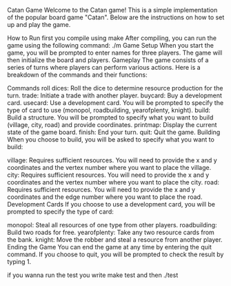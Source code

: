 Catan Game
Welcome to the Catan game! This is a simple implementation of the popular board game "Catan". Below are the instructions on how to set up and play the game.

How to Run
first you compile using make 
After compiling, you can run the game using the following command: ./m
Game Setup
When you start the game, you will be prompted to enter names for three players.
The game will then initialize the board and players.
Gameplay
The game consists of a series of turns where players can perform various actions. Here is a breakdown of the commands and their functions:

Commands
roll dices: Roll the dice to determine resource production for the turn.
trade: Initiate a trade with another player.
buycard: Buy a development card.
usecard: Use a development card. You will be prompted to specify the type of card to use (monopol, roadbuilding, yearofplenty, knight).
build: Build a structure. You will be prompted to specify what you want to build (village, city, road) and provide coordinates.
printmap: Display the current state of the game board.
finish: End your turn.
quit: Quit the game.
Building
When you choose to build, you will be asked to specify what you want to build:

village: Requires sufficient resources. You will need to provide the x and y coordinates and the vertex number where you want to place the village.
city: Requires sufficient resources. You will need to provide the x and y coordinates and the vertex number where you want to place the city.
road: Requires sufficient resources. You will need to provide the x and y coordinates and the edge number where you want to place the road.
Development Cards
If you choose to use a development card, you will be prompted to specify the type of card:

monopol: Steal all resources of one type from other players.
roadbuilding: Build two roads for free.
yearofplenty: Take any two resource cards from the bank.
knight: Move the robber and steal a resource from another player.
Ending the Game
You can end the game at any time by entering the quit command. If you choose to quit, you will be prompted to check the result by typing 1.

if you wanna run the test you write make test and then ./test

